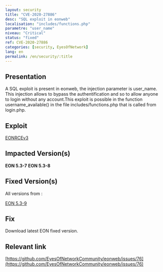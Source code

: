 ```yaml
---
layout: security
title: "CVE-2020-27886"
desc: "SQL exploit in eonweb"
localisation: "includes/functions.php"
parametre: "user_name"
niveau: "Critical"
status: "fixed"
ref: CVE-2020-27886
categories: [security, EyesOfNetwork]
lang: en
permalink: /en/security/:title
---
```


## Presentation

A SQL exploit is present in eonweb, the injection parameter is user_name. This injection allows to bypass the authentification and so to allow anyone to login without any account.This exploit is possible in the function username_available() in the file includes/functions.php that is called from login.php.

## Exploit

[EONRCEv3](https://h4knet.medium.com/exploiting-sql-injections-in-eyesofnetwork-baacab0b9e7b)

## Impacted Version(s)

**EON 5.3-7**
**EON 5.3-8**

## Fixed Version(s)

All versions from : 

[EON 5.3-9](https://github.com/EyesOfNetworkCommunity/eonweb/releases/tag/5.3-9)

## Fix

Download latest EON fixed version.

## Relevant link

[https://github.com/EyesOfNetworkCommunity/eonweb/issues/76](https://github.com/EyesOfNetworkCommunity/eonweb/issues/76)

